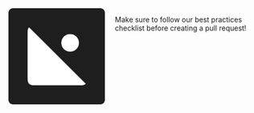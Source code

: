 <img src="/content/Tilasto.svg" align="left" width="192px" height="192px"/>
<img align="left" width="0" height="192px" hspace="10"/>

Make sure to follow our best practices checklist before creating a pull request!